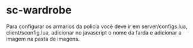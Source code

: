 # sc-wardrobe
Para configurar os armarios da policia você deve ir em server/configs.lua, client/sconfig.lua, adicionar no javascript o nome da farda e adicionar a imagem na pasta de imagens.